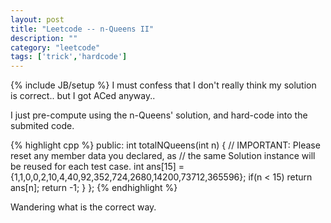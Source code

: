 ```yaml
---
layout: post
title: "Leetcode -- n-Queens II"
description: ""
category: "leetcode"
tags: ['trick','hardcode']
---
```

{% include JB/setup %}
I must confess that I don't really think my solution is correct.. but I got ACed anyway..

I just pre-compute using the n-Queens' solution, and hard-code into the submited code.

{% highlight cpp %}
public:
    int totalNQueens(int n) {
        // IMPORTANT: Please reset any member data you declared, as
        // the same Solution instance will be reused for each test case.
        int ans[15] = {1,1,0,0,2,10,4,40,92,352,724,2680,14200,73712,365596};
        if(n < 15) return ans[n];
        return -1;
    }
};
{% endhighlight %}

Wandering what is the correct way.
